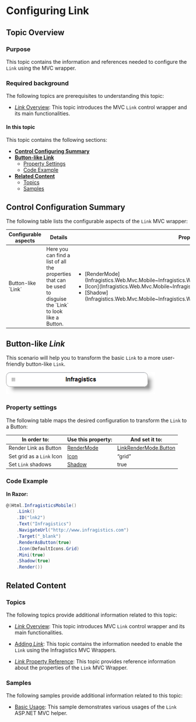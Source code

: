﻿<!--
|metadata|
{
    "fileName": "configuring-link",
    "controlName": "Link",
    "tags": ["How Do I","MVC","Navigation"]
}
|metadata|
-->

# Configuring Link

## Topic Overview

### Purpose

This topic contains the information and references needed to configure the `Link` using the MVC wrapper.

### Required background

The following topics are prerequisites to understanding this topic:

- [*Link* Overview](Link-Overview.html): This topic introduces the MVC `Link` control wrapper and its main functionalities.



#### In this topic

This topic contains the following sections:

-   [**Control Configuring Summary**](#summary)
-   [**Button-like Link**](#button) 
    -   [Property Settings](#button-property-settings)
    -   [Code Example](#button-example)
-   [**Related Content**](#related-content)
    -   [Topics](#topics)
    -   [Samples](#samples)



## <a id="summary"></a> Control Configuration Summary

The following table lists the configurable aspects of the `Link` MVC wrapper:

<table class="table">
	<thead>
		<tr>
            <th>
Configurable aspects
			</th>
            <th>
Details
			</th>
            <th>
Properties
			</th>
        </tr>
	</thead>
	<tbody>
        <tr>
            <td>
Button-like `Link`
			</td>
            <td>
Here you can find a list of all the properties that can be used to disguise the `Link` to look like a Button.
			</td>
            <td>
                <ul>
                    <li>
[RenderMode](Infragistics.Web.Mvc.Mobile~Infragistics.Web.Mvc.Mobile.LinkWrapper~RenderMode.html)
					</li>
                    <li>
[Icon](Infragistics.Web.Mvc.Mobile~Infragistics.Web.Mvc.Mobile.LinkWrapper~Icon.html)
					</li>
                    <li>
[Shadow](Infragistics.Web.Mvc.Mobile~Infragistics.Web.Mvc.Mobile.LinkWrapper~Shadow.html)
					</li>
                </ul>
            </td>
        </tr>
    </tbody>
</table>


## <a id="button"></a> Button-like *Link* 

This scenario will help you to transform the basic `Link` to a more user-friendly button-like `Link`.

![](images/04_LinkConfiguring_1.png)

### <a id="button-property-settings"></a> Property settings 

The following table maps the desired configuration to transform the `Link` to a Button:

In order to: | Use this property: | And set it to:
---|---|---
Render Link as Button | [RenderMode](Infragistics.Web.Mvc.Mobile~Infragistics.Web.Mvc.Mobile.LinkWrapper~RenderMode.html) | [LinkRenderMode.Button](Infragistics.Web.Mvc.Mobile~Infragistics.Web.Mvc.Mobile.LinkRenderMode.html)
Set grid as a `Link` Icon | [Icon](Infragistics.Web.Mvc.Mobile~Infragistics.Web.Mvc.Mobile.LinkWrapper~Icon.html) | “grid”
Set `Link` shadows | [Shadow](Infragistics.Web.Mvc.Mobile~Infragistics.Web.Mvc.Mobile.LinkWrapper~Shadow.html) | true



### <a id="button-example"></a> Code Example 

**In Razor:**

```csharp
@(Html.InfragisticsMobile()
    .Link()
    .ID("lnk2")
    .Text("Infragistics")
    .NavigateUrl("http://www.infragistics.com")
    .Target("_blank")
    .RenderAsButton(true)
    .Icon(DefaultIcons.Grid)
    .Mini(true)
    .Shadow(true)
    .Render())
```



## <a id="related-content"></a> Related Content

### <a id="topics"></a> Topics

The following topics provide additional information related to this topic:

- [*Link* Overview](Link-Overview.html): This topic introduces MVC `Link` control wrapper and its main functionalities.

- [Adding *Link*](Adding-Link.html): This topic contains the information needed to enable the `Link` using the Infragistics MVC Wrappers.

- [*Link* Property Reference](Link-Property-Reference.html): This topic provides reference information about the properties of the `Link` MVC Wrapper.


### <a id="samples"></a> Samples

The following samples provide additional information related to this topic:

- [Basic Usage](%%SamplesUrl%%/mobile-link/basic-usage): This sample demonstrates various usages of the `Link` ASP.NET MVC helper.




 

 



